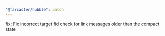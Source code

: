 ```yaml
---
"@farcaster/hubble": patch
---
```


fix: Fix incorrect target fid check for link messages older than the compact state
